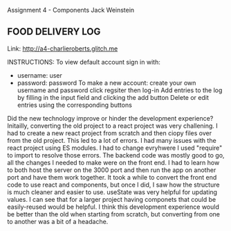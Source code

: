 Assignment 4 - Components
Jack Weinstein
## FOOD DELIVERY LOG

Link: http://a4-charlieroberts.glitch.me

INSTRUCTIONS: To view default account sign in with: 
- username: user
- password: password
To make a new account: create your own username and password click regsiter then log-in
Add entries to the log by filling in the input field and clicking the add button
Delete or edit entries using the corresponding buttons

Did the new technology improve or hinder the development experience?
Initailly, converting the old project to a react project was very challening. I had to create a new react project from scratch and then ciopy files over from the old project. This led to a lot of errors. I had many issues with the react project using ES modules. I had to change evryhwere I used "require" to import to resolve those errors. The backend code was mostly good to go, all the changes I needed to make were on the front end. I had to learn how to both host the server on the 3000 port and then run the app on another port and have them work together. It took a while to convert the front end code to use react and components, but once I did, I saw how the structure is much cleaner and easier to use. useState was very helpful for updating values. I can see that for a larger project having componets that could be easily-reused would be helpful. I think this development experience would be better than the old when starting from scratch, but converting from one to another was a bit of a headache.
